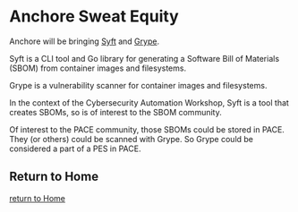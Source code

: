 # Anchore Sweat Equity

Anchore will be bringing
[Syft](https://github.com/anchore/syft)
and
[Grype](https://github.com/anchore/grype).

Syft is a CLI tool and Go library
for generating a Software Bill of Materials (SBOM)
from container images and filesystems.

Grype is a vulnerability scanner for container images and filesystems.

In the context of the Cybersecurity Automation Workshop,
Syft is a tool that creates SBOMs,
so is of interest to the SBOM community.

Of interest to the PACE community,
those SBOMs could be stored in PACE.
They (or others) could be scanned
with Grype.
So Grype could be considered a part of a PES in PACE.

## Return to Home
[return to Home](../../index.md)
